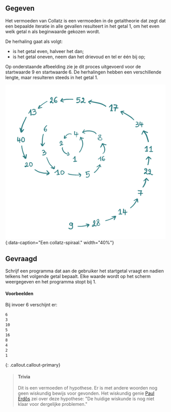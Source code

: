 ## Gegeven
Het vermoeden van Collatz is een vermoeden in de getaltheorie dat zegt dat een bepaalde iteratie in alle gevallen resulteert in het getal 1, om het even welk getal n als beginwaarde gekozen wordt.

De herhaling gaat als volgt:

- is het getal even, halveer het dan;
- is het getal oneven, neem dan het drievoud en tel er één bij op;

Op onderstaande afbeelding zie je dit proces uitgevoerd voor de startwaarde 9 en startwaarde 6. De herhalingen hebben een verschillende lengte, maar resulteren steeds in het getal 1.

![Een collatz-spiraal.](media/collatz.png "Een collatz-spiraal."){:data-caption="Een collatz-spiraal." width="40%"}

## Gevraagd

Schrijf een programma dat aan de gebruiker het startgetal vraagt en nadien telkens het volgende getal bepaalt. Elke waarde wordt op het scherm weergegeven en het programma stopt bij 1.

#### Voorbeelden

Bij invoer 6 verschijnt er:

``` 
6
3
10
5
16
8
4
2
1
``` 

{: .callout.callout-primary}
>#### Trivia
> Dit is een vermoeden of hypothese. Er is met andere woorden nog geen wiskundig bewijs voor gevonden. Het wiskundig genie <a href="https://nl.wikipedia.org/wiki/Paul_Erd%C5%91s" target="_blank">Paul Erdős</a> zei over deze hypothese: "De huidige wiskunde is nog niet klaar voor dergelijke problemen."

